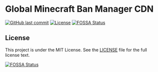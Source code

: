# Global Minecraft Ban Manager CDN

[![GitHub last commit](https://img.shields.io/github/last-commit/gmcbm/cdn?logo=github&style=for-the-badge)](https://github.com/gmcbm/cdn/commits)
[![License](https://img.shields.io/github/license/gmcbm/cdn?style=for-the-badge)](https://github.com/gmcbm/cdn/blob/main/LICENSE)
[![FOSSA Status](https://app.fossa.com/api/projects/git%2Bgithub.com%2Fgmcbm%2Fcdn.svg?type=shield)](https://app.fossa.com/projects/git%2Bgithub.com%2Fgmcbm%2Fcdn?ref=badge_shield)

## License

This project is under the MIT License. See the [LICENSE](https://github.com/gmcbm/cdn/blob/main/LICENSE) file for the full license text.


[![FOSSA Status](https://app.fossa.com/api/projects/git%2Bgithub.com%2Fgmcbm%2Fcdn.svg?type=large)](https://app.fossa.com/projects/git%2Bgithub.com%2Fgmcbm%2Fcdn?ref=badge_large)